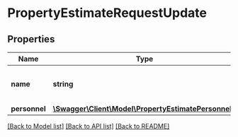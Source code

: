 # PropertyEstimateRequestUpdate

## Properties
Name | Type | Description | Notes
------------ | ------------- | ------------- | -------------
**name** | **string** | The name for the created estimate | [optional] 
**personnel** | [**\Swagger\Client\Model\PropertyEstimatePersonnel1**](PropertyEstimatePersonnel1.md) |  | [optional] 

[[Back to Model list]](../README.md#documentation-for-models) [[Back to API list]](../README.md#documentation-for-api-endpoints) [[Back to README]](../README.md)


